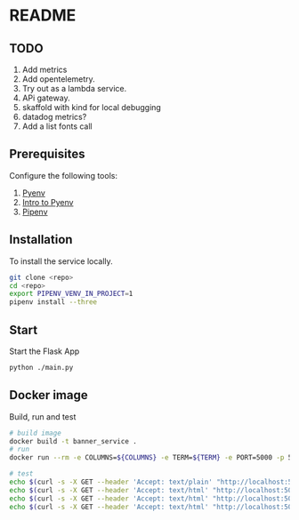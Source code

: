 # README

## TODO

1) Add metrics
1) Add opentelemetry.  
1) Try out as a lambda service.
1) APi gateway. 
1) skaffold with kind for local debugging
1) datadog metrics? 
1) Add a list fonts call

## Prerequisites

Configure the following tools:

1. [Pyenv](https://github.com/pyenv/pyenv)
1. [Intro to Pyenv](https://realpython.com/intro-to-pyenv/)
1. [Pipenv](https://realpython.com/pipenv-guide/)

## Installation

To install the service locally.

```sh
git clone <repo>
cd <repo>
export PIPENV_VENV_IN_PROJECT=1
pipenv install --three
```

## Start
Start the Flask App

```sh
python ./main.py
```

## Docker image
Build, run and test
```sh
# build image
docker build -t banner_service .
# run
docker run --rm -e COLUMNS=${COLUMNS} -e TERM=${TERM} -e PORT=5000 -p 5000:5000 banner_service

# test
echo $(curl -s -X GET --header 'Accept: text/plain' "http://localhost:5000/api/banner?message=whatever&fontname=cuddly&width=165" | sed 's/^\"\(.*\)\"$/\1/' )        
echo $(curl -s -X GET --header 'Accept: text/html' "http://localhost:5000/api/banner?message=whatever&fontname=cuddly&width=$COLUMNS" | sed 's/^\"\(.*\)\"$/\1/' ) 
echo $(curl -s -X GET --header 'Accept: text/html' "http://localhost:5000/api/banner?message=whatever&fontname=cuddly&width=0" | sed 's/^\"\(.*\)\"$/\1/' ) 
echo $(curl -s -X GET --header 'Accept: text/html' "http://localhost:5000/api/banner?message=CIRCLE%20CI&fontname=knight4&width=$COLUMNS" | sed 's/^\"\(.*\)\"$/\1/' )
```


